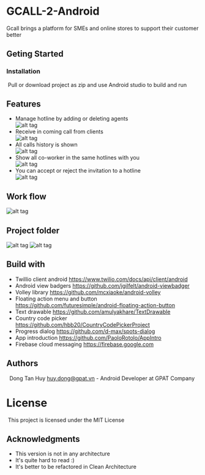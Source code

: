 # GCALL-2-Android
Gcall brings a platform for SMEs and online stores  to support their customer better
## Geting Started
### Installation
&nbsp;Pull or download project as zip and use Android studio to build and run
## Features
* Manage hotline by adding or deleting agents<br />
  ![alt tag](images/manage.png)
* Receive in coming call from clients<br />
  ![alt tag](images/incomingcall.png)
* All calls history is shown<br />
  ![alt tag](images/call_log.png)
* Show all co-worker in the same hotlines with you<br />
  ![alt tag](images/working.png)
* You can accept or reject the invitation to a hotline<br />
  ![alt tag](images/invitation.png)

## Work flow
  ![alt tag](images/workflow.gif)

## Project folder
![alt tag](images/general_folder.png)
![alt tag](images/detail_folder.png)

## Build with
* Twillio client  android <https://www.twilio.com/docs/api/client/android>
* Android view badgers <https://github.com/jgilfelt/android-viewbadger>
* Volley library <https://github.com/mcxiaoke/android-volley>
* Floating action menu and button <https://github.com/futuresimple/android-floating-action-button>
* Text drawable <https://github.com/amulyakhare/TextDrawable>
* Country code picker <https://github.com/hbb20/CountryCodePickerProject>
* Progress dialog <https://github.com/d-max/spots-dialog>
* App introduction <https://github.com/PaoloRotolo/AppIntro>
* Firebase cloud messaging <https://firebase.google.com>

## Authors
 &nbsp; Dong Tan Huy <huy.dong@gpat.vn> - Android Developer at GPAT Company
# License
&nbsp;This project is licensed under the MIT License
## Acknowledgments

* This version is not in any architecture
* It's quite hard to read :)
* It's better to be refactored in Clean Architecture

